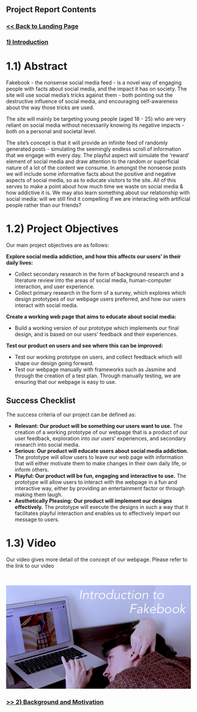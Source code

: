 ## Project Report Contents

###  [<< Back to Landing Page](../README.md)

###  [1) Introduction](Introduction.md) 

# 1.1) Abstract

Fakebook - the nonsense social media feed - is a novel way of engaging people with facts about social media, and the impact it has on society. The site will use social media’s tricks against them - both pointing out the destructive influence of social media, and encouraging self-awareness about the way those tricks are used.

The site will mainly be targeting young people (aged 18 - 25) who are very reliant on social media without necessarily knowing its negative impacts - both on a personal and societal level. 

The site’s concept is that it will provide an infinite feed of randomly generated posts - simulating the seemingly endless scroll of information that we engage with every day. The playful aspect will simulate the ‘reward’ element of social media and draw attention to the random or superficial nature of a lot of the content we consume. In amongst the nonsense posts we will include some informative facts about the positive and negative aspects of social media, so as to educate visitors to the site. All of this serves to make a point about how much time we waste on social media & how addictive it is. We may also learn something about our relationship with social media: will we still find it compelling if we are interacting with artificial people rather than our friends?

# 1.2) Project Objectives

Our main project objectives are as follows:  

**Explore social media addiction, and how this affects our users’ in their daily lives:**
- Collect secondary research in the form of background research and a literature review into the areas of social media, human-computer interaction, and user experience.
- Collect primary research in the form of a survey, which explores which design prototypes of our webpage users preferred, and how our users interact with social media.

**Create a working web page that aims to educate about social media:** 
- Build a working version of our prototype which implements our final design, and is based on our users’ feedback and their experiences. 

**Test our product on users and see where this can be improved:**
- Test our working prototype on users, and collect feedback which will shape our design going forward.
- Test our webpage manually with frameworks such as Jasmine and through the creation of a test plan. Through manually testing, we are ensuring that our webpage is easy to use. 

## Success Checklist
The success criteria of our project can be defined as:

- **Relevant: Our product will be something our users want to use.** The creation of a working prototype of our webpage that is a product of our user feedback, exploration into our users’ experiences, and secondary research into social media. 
- **Serious: Our product will educate users about social media addiction.** The prototype will allow users to leave our web page with information that will either motivate them to make changes in their own daily life, or inform others. 
- **Playful: Our product will be fun, engaging and interactive to use.** The prototype will allow users to interact with the webpage in a fun and interactive way, either by providing an entertainment factor or through making them laugh.
- **Aesthetically Pleasing: Our product will implement our designs effectively.** The prototype will execute the designs in such a way that it facilitates playful interaction and enables us to effectively impart our message to users.


# 1.3) Video

Our video gives more detail of the concept of our webpage. Please refer to the link to our video 

<br>

[![Group Project Video Presentation](Documentation/Video_thumbnail.jpg)](https://youtu.be/Zl2IwmQ15Hg)


### [>> 2) Background and Motivation](BackgroundAndMotivation.md)
